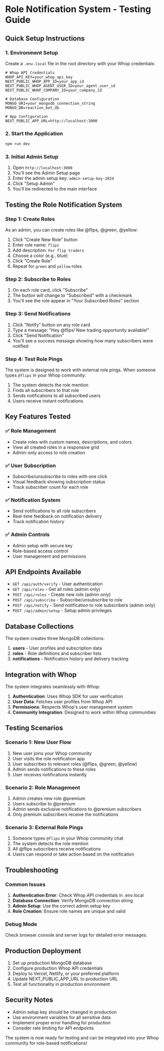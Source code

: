 # Role Notification System - Testing Guide

## Quick Setup Instructions

### 1. Environment Setup
Create a `.env.local` file in the root directory with your Whop credentials:

```env
# Whop API Credentials
WHOP_API_KEY=your_whop_api_key
NEXT_PUBLIC_WHOP_APP_ID=your_app_id
NEXT_PUBLIC_WHOP_AGENT_USER_ID=your_agent_user_id
NEXT_PUBLIC_WHOP_COMPANY_ID=your_company_id

# Database Configuration
MONGO_URI=your_mongodb_connection_string
MONGO_DB=reaction_bot_db

# App Configuration
NEXT_PUBLIC_APP_URL=http://localhost:3000
```

### 2. Start the Application
```bash
npm run dev
```

### 3. Initial Admin Setup
1. Open `http://localhost:3000`
2. You'll see the Admin Setup page
3. Enter the admin setup key: `admin-setup-key-2024`
4. Click "Setup Admin"
5. You'll be redirected to the main interface

## Testing the Role Notification System

### Step 1: Create Roles
As an admin, you can create roles like @flips, @green, @yellow:

1. Click "Create New Role" button
2. Enter role name: `flips`
3. Add description: `For flip traders`
4. Choose a color (e.g., blue)
5. Click "Create Role"
6. Repeat for `green` and `yellow` roles

### Step 2: Subscribe to Roles
1. On each role card, click "Subscribe"
2. The button will change to "Subscribed" with a checkmark
3. You'll see the role appear in "Your Subscribed Roles" section

### Step 3: Send Notifications
1. Click "Notify" button on any role card
2. Type a message: "Hey @flips! New trading opportunity available!"
3. Click "Send Notification"
4. You'll see a success message showing how many subscribers were notified

### Step 4: Test Role Pings
The system is designed to work with external role pings. When someone types `@flips` in your Whop community:

1. The system detects the role mention
2. Finds all subscribers to that role
3. Sends notifications to all subscribed users
4. Users receive instant notifications

## Key Features Tested

### ✅ Role Management
- Create roles with custom names, descriptions, and colors
- View all created roles in a responsive grid
- Admin-only access to role creation

### ✅ User Subscription
- Subscribe/unsubscribe to roles with one click
- Visual feedback showing subscription status
- Track subscriber count for each role

### ✅ Notification System
- Send notifications to all role subscribers
- Real-time feedback on notification delivery
- Track notification history

### ✅ Admin Controls
- Admin setup with secure key
- Role-based access control
- User management and permissions

## API Endpoints Available

- `GET /api/auth/verify` - User authentication
- `GET /api/roles` - Get all roles (admin only)
- `POST /api/roles` - Create new role (admin only)
- `POST /api/subscribe` - Subscribe/unsubscribe to role
- `POST /api/notify` - Send notification to role subscribers (admin only)
- `POST /api/admin/setup` - Setup admin privileges

## Database Collections

The system creates three MongoDB collections:

1. **users** - User profiles and subscription data
2. **roles** - Role definitions and subscriber lists
3. **notifications** - Notification history and delivery tracking

## Integration with Whop

The system integrates seamlessly with Whop:

1. **Authentication**: Uses Whop SDK for user verification
2. **User Data**: Fetches user profiles from Whop API
3. **Permissions**: Respects Whop's user management system
4. **Community Integration**: Designed to work within Whop communities

## Testing Scenarios

### Scenario 1: New User Flow
1. New user joins your Whop community
2. User visits the role notification app
3. User subscribes to relevant roles (@flips, @green, @yellow)
4. Admin sends notifications to these roles
5. User receives notifications instantly

### Scenario 2: Role Management
1. Admin creates new role @premium
2. Users subscribe to @premium
3. Admin sends exclusive notifications to @premium subscribers
4. Only premium subscribers receive the notifications

### Scenario 3: External Role Pings
1. Someone types `@flips` in your Whop community chat
2. The system detects the role mention
3. All @flips subscribers receive notifications
4. Users can respond or take action based on the notification

## Troubleshooting

### Common Issues

1. **Authentication Error**: Check Whop API credentials in .env.local
2. **Database Connection**: Verify MongoDB connection string
3. **Admin Setup**: Use the correct admin setup key
4. **Role Creation**: Ensure role names are unique and valid

### Debug Mode
Check browser console and server logs for detailed error messages.

## Production Deployment

1. Set up production MongoDB database
2. Configure production Whop API credentials
3. Deploy to Vercel, Netlify, or your preferred platform
4. Update NEXT_PUBLIC_APP_URL to production URL
5. Test all functionality in production environment

## Security Notes

- Admin setup key should be changed in production
- Use environment variables for all sensitive data
- Implement proper error handling for production
- Consider rate limiting for API endpoints

The system is now ready for testing and can be integrated into your Whop community for role-based notifications!
